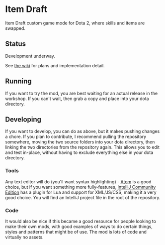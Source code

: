 # Item Draft
Item Draft custom game mode for Dota 2, where skills and items are swapped.

## Status

Development underway.

See [the wiki](https://github.com/Lattyware/itemdraft/wiki/Item-Draft) for plans and implementation detail.

## Running

If you want to try the mod, you are best waiting for an actual release in the workshop. If you can't wait, then grab
a copy and place into your dota directory.

## Developing

If you want to develop, you can do as above, but it makes pushing changes a chore. If you plan to contribute, I 
recommend pulling the repository somewhere, moving the two source folders into your dota directory, then linking the
two directories from the repository again. This allows you to edit and test in-place, without having to exclude 
everything else in your dota directory.

### Tools

Any text editor will do (you'll want syntax highlighting) - [Atom][Atom] is a good choice, but if you want something 
more fully-features, [IntelliJ Community Edition][IntelliJ] has a plugin for Lua and support for XML/JS/CSS, making it a 
very good choice. You will find an IntelliJ project file in the root of the repository.

[Atom]: https://atom.io/
[IntelliJ]: https://www.jetbrains.com/idea/download/

### Code

It would also be nice if this became a good resource for people looking to make their own mods, with good examples of
ways to do certain things, styles and patterns that might be of use. The mod is lots of code and virtually no assets.
